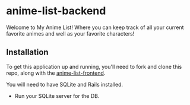 # anime-list-backend

Welcome to My Anime List! Where you can keep track of all your current favorite animes and well as your favorite characters!

## Installation

To get this application up and running, you'll need to fork and clone this repo, along with the [anime-list-frontend](https://github.com/JarbiBonilla/anime-list-frontend).

You will need to have SQLite and Rails installed.
* Run your SQLite server for the DB.
